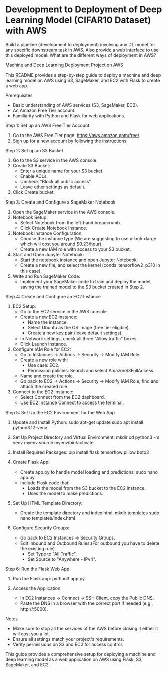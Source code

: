 # Development to Deployment of Deep Learning Model (CIFAR10 Dataset) with AWS
Build a pipeline (development to deployment) involving any DL model for any specific downstream task in AWS. Also provide a web interface to use this deployed model. What are the different ways of deployment in AWS?


Machine and Deep Learning Deployment Project on AWS

This README provides a step-by-step guide to deploy a machine and deep learning model on AWS using S3, SageMaker, and EC2 with Flask to create a web app.

Prerequisites
- Basic understanding of AWS services (S3, SageMaker, EC2).
- An Amazon Free Tier account.
- Familiarity with Python and Flask for web applications.

Step 1: Set up an AWS Free Tier Account
1. Go to the AWS Free Tier page: https://aws.amazon.com/free/.
2. Sign up for a new account by following the instructions.

Step 2: Set up an S3 Bucket
1. Go to the S3 service in the AWS console.
2. Create S3 Bucket:
   - Enter a unique name for your S3 bucket.
   - Enable ACLs.
   - Uncheck "Block all public access".
   - Leave other settings as default.
3. Click Create bucket.

Step 3: Create and Configure a SageMaker Notebook
1. Open the SageMaker service in the AWS console.
2. Notebook Setup:
   - Select Notebook from the left-hand breadcrumb.
   - Click Create Notebook Instance.
3. Notebook Instance Configuration:
   - Choose the instance type (We are suggesting to use ml.m5.xlarge which will cost you around $0.23/hour).
   - Create a new IAM role with access to your S3 bucket.
4. Start and Open Jupyter Notebook:
   - Start the notebook instance and open Jupyter Notebook.
   - Create a new file, and select the kernel (conda_tensorflow2_p310 in this case).
5. Write and Run SageMaker Code:
   - Implement your SageMaker code to train and deploy the model, saving the trained model to the S3 bucket created in Step 2.

Step 4: Create and Configure an EC2 Instance
1. EC2 Setup:
   - Go to the EC2 service in the AWS console.
   - Create a new EC2 instance:
     - Name the instance.
     - Select Ubuntu as the OS image (free tier eligible).
     - Create a new key pair (leave default settings).
   - In Network settings, check all three "Allow traffic" boxes.
   - Click Launch Instance.
2. Configure IAM Role for EC2:
   - Go to Instances -> Actions -> Security -> Modify IAM Role.
   - Create a new role with:
     - Use case: EC2.
     - Permission policies: Search and select AmazonS3FullAccess.
   - Name and create the role.
   - Go back to EC2 -> Actions -> Security -> Modify IAM Role, find and attach the created role.
3. Connect to the EC2 Instance:
   - Select Connect from the EC2 dashboard.
   - Use EC2 Instance Connect to access the terminal.

Step 5: Set Up the EC2 Environment for the Web App
1. Update and Install Python:
   sudo apt-get update
   sudo apt install python3.12-venv

2. Set Up Project Directory and Virtual Environment:
   mkdir <project-directory-name>
   cd <project-directory-name>
   python3 -m venv myenv
   source myenv/bin/activate

3. Install Required Packages:
   pip install flask tensorflow pillow boto3

4. Create Flask App:
   - Create app.py to handle model loading and predictions:
     sudo nano app.py
   - Include Flask code that:
     - Loads the model from the S3 bucket to the EC2 instance.
     - Uses the model to make predictions.

5. Set Up HTML Template Directory:
   - Create the template directory and index.html:
     mkdir templates
     sudo nano templates/index.html

6. Configure Security Groups:
   - Go back to EC2 Instances -> Security Groups.
   - Edit Inbound and Outbound Rules:(For outbound you have to delete the existing rule)
     - Set Type to "All Traffic".
     - Set Source to "Anywhere - IPv4".

Step 6: Run the Flask Web App
1. Run the Flask app:
   python3 app.py

2. Access the Application:
   - In EC2 Instances -> Connect -> SSH Client, copy the Public DNS.
   - Paste the DNS in a browser with the correct port if needed (e.g., http://<public-dns>:5000).

Notes
- Make sure to stop all the services of the AWS before closing it either it will cost you a lot.
- Ensure all settings match your project's requirements.
- Verify permissions on S3 and EC2 for access control.

This guide provides a comprehensive setup for deploying a machine and deep learning model as a web application on AWS using Flask, S3, SageMaker, and EC2.

